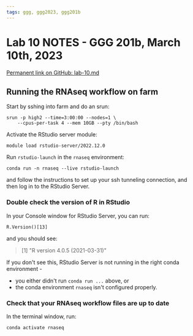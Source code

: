```yaml
---
tags: ggg, ggg2023, ggg201b
---
```


# Lab 10 NOTES - GGG 201b, March 10th, 2023

[Permanent link on GitHub: lab-10.md](https://github.com/ngs-docs/2023-ggg-201b-lab/blob/main/lab-10.md)

## Running the RNAseq workflow on farm

Start by sshing into farm and do an srun:
```
srun -p high2 --time=3:00:00 --nodes=1 \
    --cpus-per-task 4 --mem 10GB --pty /bin/bash
```

Activate the RStudio server module:
```
module load rstudio-server/2022.12.0
```

Run `rstudio-launch` in the `rnaseq` environment:
```
conda run -n rnaseq --live rstudio-launch
```

and follow the instructions to set up your ssh tunneling connection, and then log in to the RStudio Server.

### Double check the version of R in RStudio

In your Console window for RStudio Server, you can run:

```
R.Version()[13]
```

and you should see:

>[1] "R version 4.0.5 (2021-03-31)"

If you don't see this, RStudio Server is not running in the right conda environment -
* you either didn't run `conda run ...` above, or
* the conda environment `rnaseq` isn't configured properly.

### Check that your RNAseq workflow files are up to date

In the terminal window, run:
```
conda activate rnaseq
